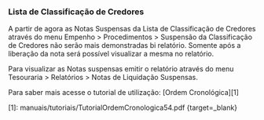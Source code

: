 ### **Lista de Classificação de Credores**

A partir de agora as Notas Suspensas da Lista de Classificação de Credores através do menu Empenho > Procedimentos > Suspensão da Classificação de Credores não serão mais demonstradas bi relatório. Somente após a liberação da nota será possível visualizar a mesma no relatório.

Para visualizar as Notas suspensas emitir o  relatório através do menu Tesouraria > Relatórios > Notas de Liquidação Suspensas.

Para saber mais acesse o tutorial de utilização: [Ordem Cronológica][1]


  [1]: manuais/tutoriais/TutorialOrdemCronologica54.pdf {target=_blank}


